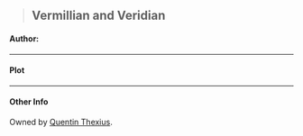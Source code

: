 >## Vermillian and Veridian

#### Author: 

***

#### Plot



***

#### Other Info

Owned by [Quentin Thexius](../Characters/PCs/Quentin%20Thexius.md).